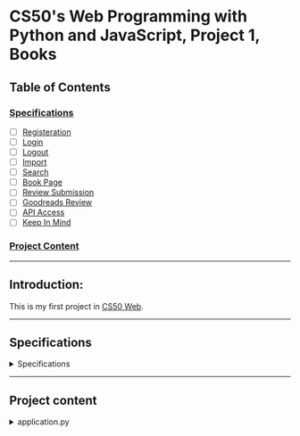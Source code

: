# CS50's Web Programming with Python and JavaScript, Project 1, Books

## Table of Contents
### [Specifications](#specifications)
- [ ] [Registeration](#registration)
- [ ] [Login](#login)
- [ ] [Logout](#logout)
- [ ] [Import](#import)
- [ ] [Search](#search)
- [ ] [Book Page](#book-page)
- [ ] [Review Submission](#registration)
- [ ] [Goodreads Review](#goodreads-review)
- [ ] [API Access](#api-access)
- [ ] [Keep In Mind](#keep-in-mind)
### [Project Content](#project-content)

---

## Introduction:
This is my first project in [CS50 Web](https://courses.edx.org/courses/course-v1:HarvardX+CS50W+Web/course/).

---

## Specifications
<details>
    <summary>Specifications</summary>

### Registration
<details>
    <summary> Registration </summary>
    Users should be able to register for your website, providing (at minimum) a username and password.
</details>

### Login 
<details>
    <summary>Login</summary>
    Users, once registered, should be able to log in to your website with their username and password.
</details>

### Logout
<details>
    <summary>Logout</summary>
    Logged in users should be able to log out of the site.
</details>

### Import
<details>
    <summary>Import</summary>
    Provided for you in this project is a file called books.csv, which is a spreadsheet in CSV format of 5000 different books. Each one has an ISBN number, a title, an author, and a publication year. In a Python file called import.py separate from your web application, write a program that will take the books and import them into your PostgreSQL database. You will first need to decide what table(s) to create, what columns those tables should have, and how they should relate to one another. Run this program by running python3 import.py to import the books into your database, and submit this program with the rest of your project code.
</details>

### Search
<details>
    <summary>Search</summary>
    Once a user has logged in, they should be taken to a page where they can search for a book. Users should be able to type in the ISBN number of a book, the title of a book, or the author of a book. After performing the search, your website should display a list of possible matching results, or some sort of message if there were no matches. If the user typed in only part of a title, ISBN, or author name, your search page should find matches for those as well!
</details>

### Book Page
<details>
    <summary>Book Page</summary>
    When users click on a book from the results of the search page, they should be taken to a book page, with details about the book: its title, author, publication year, ISBN number, and any reviews that users have left for the book on your website.
</details>

### Review Submission
<details>
    <summary>Review Submission</summary>
    On the book page, users should be able to submit a review: consisting of a rating on a scale of 1 to 5, as well as a text component to the review where the user can write their opinion about a book. Users should not be able to submit multiple reviews for the same book.
</details>

### Goodreads Review Data
<details>
    <summary>Goodreads Review Data</summary>
    On your book page, you should also display (if available) the average rating and number of ratings the work has received from Goodreads.
</details>

### API Access
<details>
    <summary>API Access</summary>
    If users make a GET request to your website’s /api/<isbn> route, where <isbn> is an ISBN number, your website should return a JSON response containing the book’s title, author, publication date, ISBN number, review count, and average score. The resulting JSON should follow the format:<br>
    <pre><code>
    {
      "title": "Memory",
      "author": "Doug Lloyd",
      "year": 2015,
      "isbn": "1632168146",
      "review_count": 28,
      "average_score": 5.0
    }
    </code></pre>
</details>

### Keep in Mind
- If the requested ISBN number isn’t in your database, your website should return a 404 error.

- You should be using raw SQL commands (as via SQLAlchemy’s execute method) in order to make database queries. You should not use the SQLAlchemy ORM (if familiar with it) for this project.

- In README.md, include a short writeup describing your project, what’s contained in each file, and (optionally) any other additional information the staff should know about your project.

- If you’ve added any Python packages that need to be installed in order to run your web application, be sure to add them to requirements.txt!

- Beyond these requirements, the design, look, and feel of the website are up to you! You’re also welcome to add additional features to your website, so long as you meet the requirements laid out in the above specification!

</details>

---

## Project content
<details>
    <summary>application.py</summary>
    <pre>The root python file for the application</pre>
</details>
